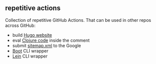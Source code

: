 ## repetitive actions

Collection of repetitive GitHub Actions.
That can be used in other repos across GitHub:

 - build [Hugo website](./hugo/README.md)
 - eval [Clojure code](./clojure/README.md) inside the comment
 - submit [sitemap.xml](./submit-sitemap.md) to the Google
 - [Boot](./boot.md) CLI wrapper
 - [Lein](./lein.md) CLI wrapper
